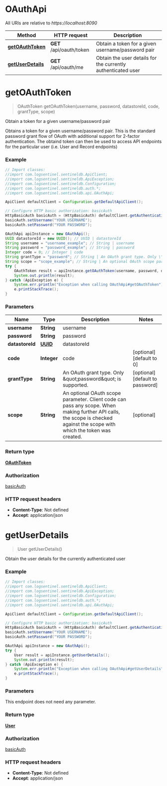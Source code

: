 # OAuthApi

All URIs are relative to *https://localhost:8090*

Method | HTTP request | Description
------------- | ------------- | -------------
[**getOAuthToken**](OAuthApi.md#getOAuthToken) | **GET** /api/oauth/token | Obtain a token for a given username/password pair
[**getUserDetails**](OAuthApi.md#getUserDetails) | **GET** /api/oauth/me | Obtain the user details for the currently authenticated user


<a name="getOAuthToken"></a>
# **getOAuthToken**
> OAuthToken getOAuthToken(username, password, datastoreId, code, grantType, scope)

Obtain a token for a given username/password pair

Obtains a token for a given username/password pair. This is the standard password grant flow of OAuth with additional support for 2-factor authentication. The obtaind token can then be used to access API endpoints for the particular user (i.e. User and Record endpoints) 

### Example
```java
// Import classes:
//import com.logsentinel.sentineldb.ApiClient;
//import com.logsentinel.sentineldb.ApiException;
//import com.logsentinel.sentineldb.Configuration;
//import com.logsentinel.sentineldb.auth.*;
//import com.logsentinel.sentineldb.api.OAuthApi;

ApiClient defaultClient = Configuration.getDefaultApiClient();

// Configure HTTP basic authorization: basicAuth
HttpBasicAuth basicAuth = (HttpBasicAuth) defaultClient.getAuthentication("basicAuth");
basicAuth.setUsername("YOUR USERNAME");
basicAuth.setPassword("YOUR PASSWORD");

OAuthApi apiInstance = new OAuthApi();
UUID datastoreId = new UUID(); // UUID | datastoreId
String username = "username_example"; // String | username
String password = "password_example"; // String | password
Integer code = 0; // Integer | code
String grantType = "password"; // String | An OAuth grant type. Only \"password\" is supported.
String scope = "scope_example"; // String | An optional OAuth scope parameter. Client code can pass any scope. When making further API calls, the scope is checked against the scope with which the token was created.
try {
    OAuthToken result = apiInstance.getOAuthToken(username, password, datastoreId, code, grantType, scope);
    System.out.println(result);
} catch (ApiException e) {
    System.err.println("Exception when calling OAuthApi#getOAuthToken");
    e.printStackTrace();
}
```

### Parameters

Name | Type | Description  | Notes
------------- | ------------- | ------------- | -------------
 **username** | **String**| username |
 **password** | **String**| password |
 **datastoreId** | [**UUID**](.md)| datastoreId |
 **code** | **Integer**| code | [optional] [default to 0]
 **grantType** | **String**| An OAuth grant type. Only \&quot;password\&quot; is supported. | [optional] [default to password]
 **scope** | **String**| An optional OAuth scope parameter. Client code can pass any scope. When making further API calls, the scope is checked against the scope with which the token was created. | [optional]

### Return type

[**OAuthToken**](OAuthToken.md)

### Authorization

[basicAuth](../README.md#basicAuth)

### HTTP request headers

 - **Content-Type**: Not defined
 - **Accept**: application/json

<a name="getUserDetails"></a>
# **getUserDetails**
> User getUserDetails()

Obtain the user details for the currently authenticated user

### Example
```java
// Import classes:
//import com.logsentinel.sentineldb.ApiClient;
//import com.logsentinel.sentineldb.ApiException;
//import com.logsentinel.sentineldb.Configuration;
//import com.logsentinel.sentineldb.auth.*;
//import com.logsentinel.sentineldb.api.OAuthApi;

ApiClient defaultClient = Configuration.getDefaultApiClient();

// Configure HTTP basic authorization: basicAuth
HttpBasicAuth basicAuth = (HttpBasicAuth) defaultClient.getAuthentication("basicAuth");
basicAuth.setUsername("YOUR USERNAME");
basicAuth.setPassword("YOUR PASSWORD");

OAuthApi apiInstance = new OAuthApi();
try {
    User result = apiInstance.getUserDetails();
    System.out.println(result);
} catch (ApiException e) {
    System.err.println("Exception when calling OAuthApi#getUserDetails");
    e.printStackTrace();
}
```

### Parameters
This endpoint does not need any parameter.

### Return type

[**User**](User.md)

### Authorization

[basicAuth](../README.md#basicAuth)

### HTTP request headers

 - **Content-Type**: Not defined
 - **Accept**: application/json

